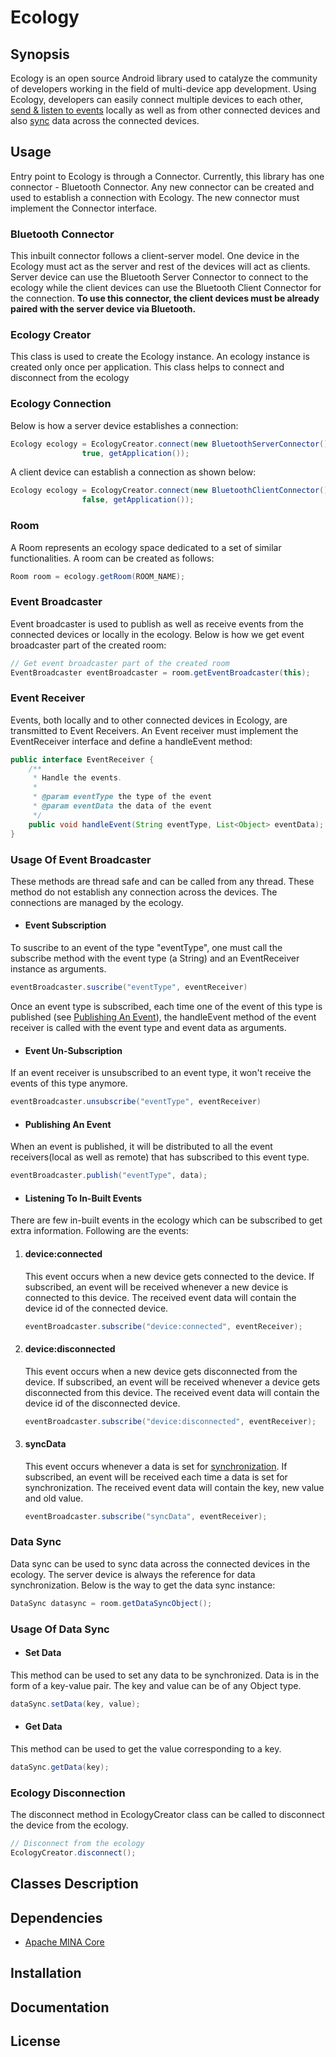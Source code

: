 # Ecology

## Synopsis

Ecology is an open source Android library used to catalyze the community of developers working in the field of multi-device app development. Using Ecology, developers can easily connect multiple devices to each other, [send & listen to events](#event-broadcaster) locally as well as from other connected devices and also [sync](#data-sync) data across the connected devices.

## Usage

Entry point to Ecology is through a Connector. Currently, this library has one connector - Bluetooth Connector. Any new connector can be created and used to establish a connection with Ecology. The new connector must implement the Connector interface.

### Bluetooth Connector

This inbuilt connector follows a client-server model. One device in the Ecology must act as the server and rest of the devices will act as clients. Server device can use the Bluetooth Server Connector to connect to the ecology while the client devices can use the Bluetooth Client Connector for the connection. **To use this connector, the client devices must be already paired with the server device via Bluetooth.**

### Ecology Creator

This class is used to create the Ecology instance. An ecology instance is created only once per application. This class helps to connect and disconnect from the ecology

### Ecology Connection

Below is how a server device establishes a connection:

```java
Ecology ecology = EcologyCreator.connect(new BluetoothServerConnector(), this, "Phone", 
                true, getApplication());
```

A client device can establish a connection as shown below:

```java
Ecology ecology = EcologyCreator.connect(new BluetoothClientConnector(), this, "Watch",
                false, getApplication());
```

### Room

A Room represents an ecology space dedicated to a set of similar functionalities. A room can be created as follows:

```java
Room room = ecology.getRoom(ROOM_NAME);
```

### Event Broadcaster

Event broadcaster is used to publish as well as receive events from the connected devices or locally in the ecology. Below is how we get event broadcaster part of the created room:

```java
// Get event broadcaster part of the created room
EventBroadcaster eventBroadcaster = room.getEventBroadcaster(this);
```

### Event Receiver

Events, both locally and to other connected devices in Ecology, are transmitted to Event Receivers. An Event receiver must implement the EventReceiver interface and define a handleEvent method:

```java
public interface EventReceiver {
    /**
     * Handle the events.
     *
     * @param eventType the type of the event
     * @param eventData the data of the event
     */
    public void handleEvent(String eventType, List<Object> eventData);
}
```

### Usage Of Event Broadcaster

These methods are thread safe and can be called from any thread. These method do not establish any connection across the devices. The connections are managed by the ecology.

- #### Event Subscription

To suscribe to an event of the type "eventType", one must call the subscribe method with the event type (a String) and an EventReceiver instance as arguments.

```java
eventBroadcaster.suscribe("eventType", eventReceiver)
```
Once an event type is subscribed, each time one of the event of this type is published (see [Publishing An Event](#publishing-an-event)), the handleEvent method of the event receiver is called with the event type and event data as arguments.

- #### Event Un-Subscription

If an event receiver is unsubscribed to an event type, it won't receive the events of this type anymore.

```java
eventBroadcaster.unsubscribe("eventType", eventReceiver)
```

- #### Publishing An Event

When an event is published, it will be distributed to all the event receivers(local as well as remote) that has subscribed to this event type.

```java
eventBroadcaster.publish("eventType", data);
```
- #### Listening To In-Built Events

There are few in-built events in the ecology which can be subscribed to get extra information. Following are the events:

  1. #### device:connected
     This event occurs when a new device gets connected to the device. If subscribed, an event will be received whenever a new device is
     connected to this device. The received event data will contain the device id of the connected device.
     ```java
     eventBroadcaster.subscribe("device:connected", eventReceiver);
     ```
     
  2. #### device:disconnected
     This event occurs when a new device gets disconnected from the device. If subscribed, an event will be received whenever a device
     gets disconnected from this device. The received event data will contain the device id of the disconnected device.
     ```java
     eventBroadcaster.subscribe("device:disconnected", eventReceiver);
     ```

  3. #### syncData
     This event occurs whenever a data is set for [synchronization](#data-sync). If subscribed, an event will be received each time a 
     data is set for synchronization. The received event data will contain the key, new value and old value.
     ```java
     eventBroadcaster.subscribe("syncData", eventReceiver);
     ```
  
### Data Sync

Data sync can be used to sync data across the connected devices in the ecology. The server device is always the reference for data synchronization. Below is the way to get the data sync instance:

```java
DataSync datasync = room.getDataSyncObject();
```

### Usage Of Data Sync

- #### Set Data

This method can be used to set any data to be synchronized. Data is in the form of a key-value pair. The key and value can be of any Object type.

```java
dataSync.setData(key, value);
```
- #### Get Data

This method can be used to get the value corresponding to a key. 

```java
dataSync.getData(key);
```
### Ecology Disconnection

The disconnect method in EcologyCreator class can be called to disconnect the device from the ecology.

```java
// Disconnect from the ecology
EcologyCreator.disconnect();
```

## Classes Description

## Dependencies

- [Apache MINA Core](https://mvnrepository.com/artifact/org.apache.mina/mina-core/3.0.0-M2)

## Installation

## Documentation

## License
